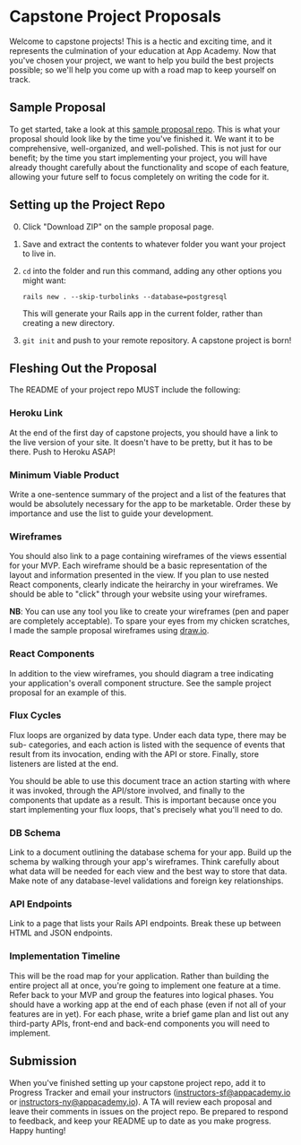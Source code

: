 # Capstone Project Proposals

Welcome to capstone projects! This is a hectic and exciting time, and it represents
the culmination of your education at App Academy. Now that you've chosen your
project, we want to help you build the best projects possible; so we'll help you
come up with a road map to keep yourself on track.

## Sample Proposal

To get started, take a look at this [sample proposal repo][sample-proposal].
This is what your proposal should look like by the time you've finished it.
We want it to be comprehensive, well-organized, and well-polished. This is not
just for our benefit; by the time you start implementing your project, you will
have already thought carefully about the functionality and scope of each
feature, allowing your future self to focus completely on writing the code for
it.

[sample-proposal]: https://github.com/appacademy/sample-project-proposal

## Setting up the Project Repo

0. Click "Download ZIP" on the sample proposal page.

0. Save and extract the contents to whatever folder you want your project to
   live in.

0. `cd` into the folder and run this command, adding any other options you
   might want:

   `rails new . --skip-turbolinks --database=postgresql`

   This will generate your Rails app in the current folder, rather than
   creating a new directory.

0. `git init` and push to your remote repository. A capstone project is born!

## Fleshing Out the Proposal

The README of your project repo MUST include the following:

### Heroku Link

At the end of the first day of capstone projects, you should have a link to the
live version of your site. It doesn't have to be pretty, but it has to be
there. Push to Heroku ASAP!

### Minimum Viable Product

Write a one-sentence summary of the project and a list of the features that
would be absolutely necessary for the app to be marketable. Order these by
importance and use the list to guide your development.

### Wireframes

You should also link to a page containing wireframes of the views essential for
your MVP. Each wireframe should be a basic representation of the layout and
information presented in the view. If you plan to use nested React components,
clearly indicate the heirarchy in your wireframes. We should be able to "click"
through your website using your wireframes.

**NB**: You can use any tool you like to create your wireframes (pen and paper
are completely acceptable). To spare your eyes from my chicken scratches, I made
the sample proposal wireframes using [draw.io][draw.io].

[draw.io]: https://www.draw.io/

### React Components

In addition to the view wireframes, you should diagram a tree indicating your
application's overall component structure. See the sample project proposal for
an example of this.

### Flux Cycles

Flux loops are organized by data type. Under each data type, there may be sub-
categories, and each action is listed with the sequence of events that result
from its invocation, ending with the API or store. Finally, store listeners are
listed at the end.

You should be able to use this document trace an action starting with where it
was invoked, through the API/store involved, and finally to the components that
update as a result. This is important because once you start implementing your
flux loops, that's precisely what you'll need to do.

### DB Schema

Link to a document outlining the database schema for your app. Build up the
schema by walking through your app's wireframes. Think carefully about what data
will be needed for each view and the best way to store that data. Make note
of any database-level validations and foreign key relationships.

### API Endpoints

Link to a page that lists your Rails API endpoints. Break these up between
HTML and JSON endpoints.

### Implementation Timeline

This will be the road map for your application. Rather than building the
entire project all at once, you're going to implement one feature at a time.
Refer back to your MVP and group the features into logical phases. You
should have a working app at the end of each phase (even if not all of your
features are in yet). For each phase, write a brief game plan and list out any
third-party APIs, front-end and back-end components you will need to implement.

## Submission

When you've finished setting up your capstone project repo, add it to Progress
Tracker and email your instructors (instructors-sf@appacademy.io or
instructors-ny@appacademy.io).  A TA will review each proposal and leave
their comments in issues on the project repo. Be prepared to respond to
feedback, and keep your README up to date as you make progress. Happy hunting!
